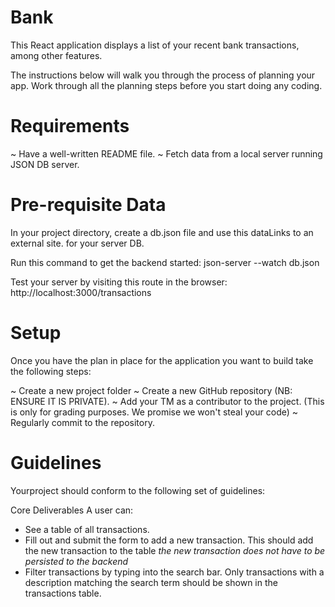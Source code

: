 # Bank
This React application displays a list of your recent bank transactions, among other features.


The instructions below will walk you through the process of planning your app. Work through all the planning steps before you start doing any coding.

 

# Requirements

~ Have a well-written README file.
~ Fetch data from a local server running JSON DB server.

# Pre-requisite Data
In your project directory, create a db.json file and use this dataLinks to an external site. for your server DB.

Run this command to get the backend started: json-server --watch db.json

Test your server by visiting this route in the browser: http://localhost:3000/transactions
 

# Setup
Once you have the plan in place for the application you want to build take the following steps:

~ Create a new project folder
~ Create a new GitHub repository (NB: ENSURE IT IS PRIVATE).
~ Add your TM as a contributor to the project. (This is only for grading purposes. We promise we won't steal your code)
~ Regularly commit to the repository.


# Guidelines
Yourproject should conform to the following set of guidelines:

Core Deliverables
A user can:

* See a table of all transactions.
* Fill out and submit the form to add a new transaction. This should add the new transaction to the table *the new transaction does not have to be persisted to the backend*
* Filter transactions by typing into the search bar. Only transactions with a description matching the search term should be shown in the transactions table.